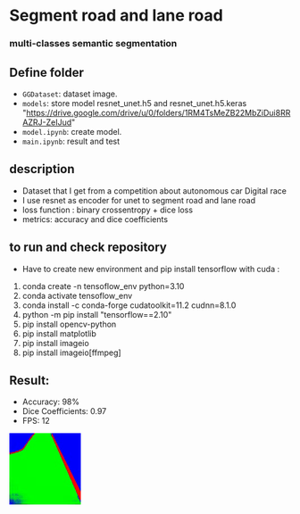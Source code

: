 # Segment road and lane road 

### multi-classes semantic segmentation
## Define folder

* `GGDataset`: dataset image.
* `models`: store model resnet_unet.h5 and resnet_unet.h5.keras
"https://drive.google.com/drive/u/0/folders/1RM4TsMeZB22MbZiDui8RRAZRJ-ZeIJud"
* `model.ipynb`: create model. 
* `main.ipynb`: result and test
## description 
- Dataset that I get from a competition about autonomous car Digital race 
- I use resnet as encoder for unet to segment road and lane road
- loss function : binary crossentropy + dice loss
- metrics: accuracy and dice coefficients 
## to run and check repository
- Have to create new environment and pip install tensorflow with cuda :
1. conda create -n tensoflow_env python=3.10
2. conda activate tensoflow_env
3. conda install -c conda-forge cudatoolkit=11.2 cudnn=8.1.0
4. python -m pip install "tensorflow==2.10"
5. pip install opencv-python
6. pip install matplotlib
7. pip install imageio
8. pip install imageio[ffmpeg]
## Result:
* Accuracy: 98%
* Dice Coefficients: 0.97
* FPS: 12

<img src="output_video.gif" />
